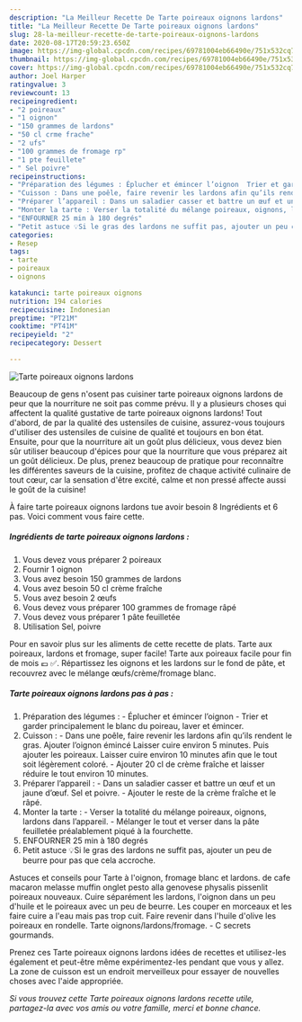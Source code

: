 ```yaml
---
description: "La Meilleur Recette De Tarte poireaux oignons lardons"
title: "La Meilleur Recette De Tarte poireaux oignons lardons"
slug: 28-la-meilleur-recette-de-tarte-poireaux-oignons-lardons
date: 2020-08-17T20:59:23.650Z
image: https://img-global.cpcdn.com/recipes/69781004eb66490e/751x532cq70/tarte-poireaux-oignons-lardons-photo-principale-de-la-recette.jpg
thumbnail: https://img-global.cpcdn.com/recipes/69781004eb66490e/751x532cq70/tarte-poireaux-oignons-lardons-photo-principale-de-la-recette.jpg
cover: https://img-global.cpcdn.com/recipes/69781004eb66490e/751x532cq70/tarte-poireaux-oignons-lardons-photo-principale-de-la-recette.jpg
author: Joel Harper
ratingvalue: 3
reviewcount: 13
recipeingredient:
- "2 poireaux"
- "1 oignon"
- "150 grammes de lardons"
- "50 cl crme frache"
- "2 ufs"
- "100 grammes de fromage rp"
- "1 pte feuillete"
- " Sel poivre"
recipeinstructions:
- "Préparation des légumes : Éplucher et émincer l’oignon  Trier et garder principalement le blanc du poireau, laver et émincer."
- "Cuisson : Dans une poêle, faire revenir les lardons afin qu’ils rendent le gras. Ajouter l’oignon émincé Laisser cuire environ 5 minutes. Puis ajouter les poireaux. Laisser cuire environ 10 minutes afin que le tout soit légèrement coloré.  Ajouter 20 cl de crème fraîche et laisser réduire le tout environ 10 minutes."
- "Préparer l’appareil : Dans un saladier casser et battre un œuf et un jaune d’œuf. Sel et poivre.  Ajouter le reste de la crème fraîche et le râpé."
- "Monter la tarte : Verser la totalité du mélange poireaux, oignons, lardons dans l’appareil.  Mélanger le tout et verser dans la pâte feuilletée préalablement piqué à la fourchette."
- "ENFOURNER 25 min à 180 degrés"
- "Petit astuce 💡Si le gras des lardons ne suffit pas, ajouter un peu de beurre pour pas que cela accroche."
categories:
- Resep
tags:
- tarte
- poireaux
- oignons

katakunci: tarte poireaux oignons 
nutrition: 194 calories
recipecuisine: Indonesian
preptime: "PT21M"
cooktime: "PT41M"
recipeyield: "2"
recipecategory: Dessert

---
```



![Tarte poireaux oignons lardons](https://img-global.cpcdn.com/recipes/69781004eb66490e/751x532cq70/tarte-poireaux-oignons-lardons-photo-principale-de-la-recette.jpg)

Beaucoup de gens n'osent pas cuisiner tarte poireaux oignons lardons de peur que la nourriture ne soit pas comme prévu. Il y a plusieurs choses qui affectent la qualité gustative de tarte poireaux oignons lardons! Tout d'abord, de par la qualité des ustensiles de cuisine, assurez-vous toujours d'utiliser des ustensiles de cuisine de qualité et toujours en bon état. Ensuite, pour que la nourriture ait un goût plus délicieux, vous devez bien sûr utiliser beaucoup d'épices pour que la nourriture que vous préparez ait un goût délicieux. De plus, prenez beaucoup de pratique pour reconnaître les différentes saveurs de la cuisine, profitez de chaque activité culinaire de tout cœur, car la sensation d'être excité, calme et non pressé affecte aussi le goût de la cuisine!

<!--inarticleads1-->

À faire tarte poireaux oignons lardons tue avoir besoin 8 Ingrédients et 6 pas. Voici comment vous faire cette.

##### Ingrédients de tarte poireaux oignons lardons :

1. Vous devez vous préparer 2 poireaux
1. Fournir 1 oignon
1. Vous avez besoin 150 grammes de lardons
1. Vous avez besoin 50 cl crème fraîche
1. Vous avez besoin 2 œufs
1. Vous devez vous préparer 100 grammes de fromage râpé
1. Vous devez vous préparer 1 pâte feuilletée
1. Utilisation  Sel, poivre


Pour en savoir plus sur les aliments de cette recette de plats. Tarte aux poireaux, lardons et fromage, super facile! Tarte aux poireaux facile pour fin de mois 💶 ✅. Répartissez les oignons et les lardons sur le fond de pâte, et recouvrez avec le mélange œufs/crème/fromage blanc. 

<!--inarticleads2-->

##### Tarte poireaux oignons lardons pas à pas :

1. Préparation des légumes : - Éplucher et émincer l’oignon  - Trier et garder principalement le blanc du poireau, laver et émincer.
1. Cuisson : - Dans une poêle, faire revenir les lardons afin qu’ils rendent le gras. Ajouter l’oignon émincé Laisser cuire environ 5 minutes. Puis ajouter les poireaux. Laisser cuire environ 10 minutes afin que le tout soit légèrement coloré.  - Ajouter 20 cl de crème fraîche et laisser réduire le tout environ 10 minutes.
1. Préparer l’appareil : - Dans un saladier casser et battre un œuf et un jaune d’œuf. Sel et poivre.  - Ajouter le reste de la crème fraîche et le râpé.
1. Monter la tarte : - Verser la totalité du mélange poireaux, oignons, lardons dans l’appareil.  - Mélanger le tout et verser dans la pâte feuilletée préalablement piqué à la fourchette.
1. ENFOURNER 25 min à 180 degrés
1. Petit astuce 💡Si le gras des lardons ne suffit pas, ajouter un peu de beurre pour pas que cela accroche.


Astuces et conseils pour Tarte à l&#39;oignon, fromage blanc et lardons. de cafe macaron melasse muffin onglet pesto alla genovese physalis pissenlit poireaux nouveaux. Cuire séparément les lardons, l&#39;oignon dans un peu d&#39;huile et le poireaux avec un peu de beurre. Les couper en morceaux et les faire cuire a l&#39;eau mais pas trop cuit. Faire revenir dans l&#39;huile d&#39;olive les poireaux en rondelle. Tarte oignons/lardons/fromage. - C secrets gourmands. 

<!--inarticleads1-->

<p>
Prenez ces Tarte poireaux oignons lardons idées de recettes et utilisez-les également et peut-être même expérimentez-les pendant que vous y allez. La zone de cuisson est un endroit merveilleux pour essayer de nouvelles choses avec l'aide appropriée.
</p>

<p>
<i>Si vous trouvez cette Tarte poireaux oignons lardons recette utile, partagez-la avec vos amis ou votre famille, merci et bonne chance.</i>
</p>
